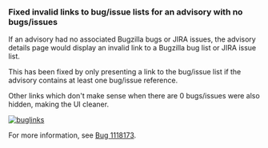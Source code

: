 ### Fixed invalid links to bug/issue lists for an advisory with no bugs/issues

If an advisory had no associated Bugzilla bugs or JIRA issues,
the advisory details page would display an invalid link to
a Bugzilla bug list or JIRA issue list.

This has been fixed by only presenting a link to the bug/issue list
if the advisory contains at least one bug/issue reference.

Other links which don't make sense when there are 0 bugs/issues were
also hidden, making the UI cleaner.

[![buglinks](images/3.10.0/buglinks.png)](images/3.10.0/buglinks.png)

For more information, see
[Bug 1118173](https://bugzilla.redhat.com/show_bug.cgi?id=1118173).

